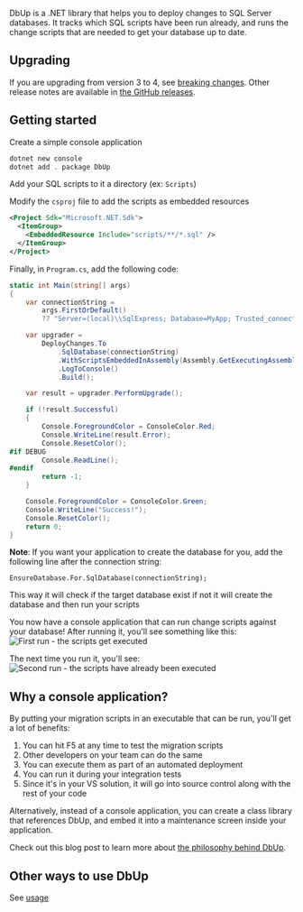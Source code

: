 DbUp is a .NET library that helps you to deploy changes to SQL Server databases. It tracks which SQL scripts have been run already, and runs the change scripts that are needed to get your database up to date.

## Upgrading
If you are upgrading from version 3 to 4, see [breaking changes](./breaking-changes.md). Other release notes are available in [the GitHub releases](https://github.com/DbUp/DbUp/releases). 

## Getting started

Create a simple console application

```ps1
dotnet new console
dotnet add . package DbUp
```

Add your SQL scripts to it a directory (ex: `Scripts`)

Modify the `csproj` file to add the scripts as embedded resources

```xml
<Project Sdk="Microsoft.NET.Sdk">
  <ItemGroup>
    <EmbeddedResource Include="scripts/**/*.sql" />
  </ItemGroup>
</Project>
```

Finally, in `Program.cs`, add the following code:

``` csharp
static int Main(string[] args)
{
    var connectionString =
        args.FirstOrDefault()
        ?? "Server=(local)\\SqlExpress; Database=MyApp; Trusted_connection=true";

    var upgrader =
        DeployChanges.To
            .SqlDatabase(connectionString)
            .WithScriptsEmbeddedInAssembly(Assembly.GetExecutingAssembly())
            .LogToConsole()
            .Build();

    var result = upgrader.PerformUpgrade();

    if (!result.Successful)
    {
        Console.ForegroundColor = ConsoleColor.Red;
        Console.WriteLine(result.Error);
        Console.ResetColor();
#if DEBUG
        Console.ReadLine();
#endif                
        return -1;
    }

    Console.ForegroundColor = ConsoleColor.Green;
    Console.WriteLine("Success!");
    Console.ResetColor();
    return 0;
}
```
**Note**: If you want your application to create the database for you, add the following line after the connection string:

```
EnsureDatabase.For.SqlDatabase(connectionString);
```

This way it will check if the target database exist if not it will create the database and then run your scripts  


You now have a console application that can run change scripts against your database! After running it, you'll see something like this:
![First run - the scripts get executed](./images/first-run.png)

The next time you run it, you'll see:
![Second run - the scripts have already been executed](./images/second-run.png)

## Why a console application?
By putting your migration scripts in an executable that can be run, you'll get a lot of benefits:

1.  You can hit F5 at any time to test the migration scripts
2.  Other developers on your team can do the same
3.  You can execute them as part of an automated deployment
4.  You can run it during your integration tests
5.  Since it's in your VS solution, it will go into source control along with the rest of your code

Alternatively, instead of a console application, you can create a class library that references DbUp, and embed it into a maintenance screen inside your application.

Check out this blog post to learn more about [the philosophy behind DbUp](./philosophy-behind-dbup.md).

## Other ways to use DbUp
See [usage](./usage.md)
